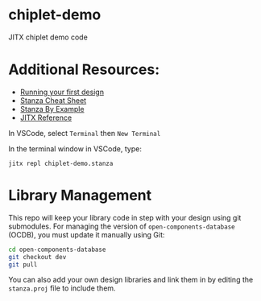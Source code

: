 
# chiplet-demo
JITX chiplet demo code

# Additional Resources:

- [Running your first design](https://docs.jitx.com/learn-jitpcb/first-design.html)
- [Stanza Cheat Sheet](https://docs.jitx.com/stanza.html)
- [Stanza By Example](http://lbstanza.org/stanzabyexample.html)
- [JITX Reference](https://docs.jitx.com/reference/SUMMARY.html)

In VSCode, select `Terminal` then `New Terminal`

In the terminal window in VSCode, type:

```
jitx repl chiplet-demo.stanza
```


# Library Management

This repo will keep your library code in step with your design using git submodules. For managing the version of `open-components-database` (OCDB), you must update it manually using Git:

```bash
cd open-components-database
git checkout dev
git pull
```

You can also add your own design libraries and link them in by editing the `stanza.proj` file to include them. 

